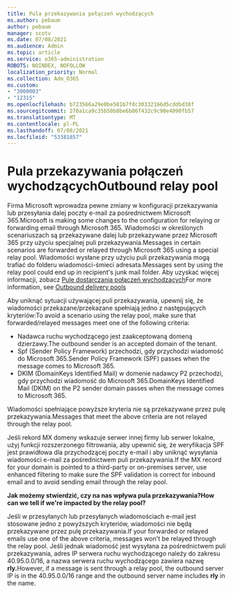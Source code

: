 ```yaml
---
title: Pula przekazywania połączeń wychodzących
ms.author: pebaum
author: pebaum
manager: scotv
ms.date: 07/08/2021
ms.audience: Admin
ms.topic: article
ms.service: o365-administration
ROBOTS: NOINDEX, NOFOLLOW
localization_priority: Normal
ms.collection: Adm_O365
ms.custom:
- "3000003"
- "12315"
ms.openlocfilehash: b723566a29e0be581b7fdc30332166d5cddbd38f
ms.sourcegitcommit: 270a1ca9c35b50b8be6b06f432c9c90e4090fb57
ms.translationtype: MT
ms.contentlocale: pl-PL
ms.lasthandoff: 07/08/2021
ms.locfileid: "53381857"
---
```

# <a name="outbound-relay-pool"></a><span data-ttu-id="52ff6-102">Pula przekazywania połączeń wychodzących</span><span class="sxs-lookup"><span data-stu-id="52ff6-102">Outbound relay pool</span></span>

<span data-ttu-id="52ff6-103">Firma Microsoft wprowadza pewne zmiany w konfiguracji przekazywania lub przesyłania dalej poczty e-mail za pośrednictwem Microsoft 365.</span><span class="sxs-lookup"><span data-stu-id="52ff6-103">Microsoft is making some changes to the configuration for relaying or forwarding email through Microsoft 365.</span></span> <span data-ttu-id="52ff6-104">Wiadomości w określonych scenariuszach są przekazywane dalej lub przekazywane przez Microsoft 365 przy użyciu specjalnej puli przekazywania.</span><span class="sxs-lookup"><span data-stu-id="52ff6-104">Messages in certain scenarios are forwarded or relayed through Microsoft 365 using a special relay pool.</span></span> <span data-ttu-id="52ff6-105">Wiadomości wysłane przy użyciu puli przekazywania mogą trafiać do folderu wiadomości-śmieci adresata.</span><span class="sxs-lookup"><span data-stu-id="52ff6-105">Messages sent by using the relay pool could end up in recipient's junk mail folder.</span></span> <span data-ttu-id="52ff6-106">Aby uzyskać więcej informacji, zobacz [Pule dostarczania połączeń wychodzących](/microsoft-365/security/office-365-security/high-risk-delivery-pool-for-outbound-messages#relay-pool)</span><span class="sxs-lookup"><span data-stu-id="52ff6-106">For more information, see [Outbound delivery pools](/microsoft-365/security/office-365-security/high-risk-delivery-pool-for-outbound-messages#relay-pool)</span></span>

<span data-ttu-id="52ff6-107">Aby uniknąć sytuacji używającej puli przekazywania, upewnij się, że wiadomości przekazane/przekazane spełniają jedno z następujących kryteriów:</span><span class="sxs-lookup"><span data-stu-id="52ff6-107">To avoid a scenario using the relay pool, make sure that forwarded/relayed messages meet one of the following criteria:</span></span>

- <span data-ttu-id="52ff6-108">Nadawca ruchu wychodzącego jest zaakceptowaną domeną dzierżawy.</span><span class="sxs-lookup"><span data-stu-id="52ff6-108">The outbound sender is an accepted domain of the tenant.</span></span>
- <span data-ttu-id="52ff6-109">Spf (Sender Policy Framework) przechodzi, gdy przychodzi wiadomość do Microsoft 365.</span><span class="sxs-lookup"><span data-stu-id="52ff6-109">Sender Policy Framework (SPF) passes when the message comes to Microsoft 365.</span></span>
- <span data-ttu-id="52ff6-110">DKIM (DomainKeys Identified Mail) w domenie nadawcy P2 przechodzi, gdy przychodzi wiadomość do Microsoft 365.</span><span class="sxs-lookup"><span data-stu-id="52ff6-110">DomainKeys Identified Mail (DKIM) on the P2 sender domain passes when the message comes to Microsoft 365.</span></span>
 
<span data-ttu-id="52ff6-111">Wiadomości spełniające powyższe kryteria nie są przekazywane przez pulę przekazywania.</span><span class="sxs-lookup"><span data-stu-id="52ff6-111">Messages that meet the above criteria are not relayed through the relay pool.</span></span>

<span data-ttu-id="52ff6-112">Jeśli rekord MX domeny wskazuje serwer innej firmy lub serwer lokalne, użyj funkcji rozszerzonego filtrowania, aby upewnić się, że weryfikacja SPF jest prawidłowa dla przychodzącej poczty e-mail i aby uniknąć wysyłania wiadomości e-mail za pośrednictwem puli przekazywania.</span><span class="sxs-lookup"><span data-stu-id="52ff6-112">If the MX record for your domain is pointed to a third-party or on-premises server, use enhanced filtering to make sure the SPF validation is correct for inbound email and to avoid sending email through the relay pool.</span></span>

<span data-ttu-id="52ff6-113">**Jak możemy stwierdzić, czy na nas wpływa pula przekazywania?**</span><span class="sxs-lookup"><span data-stu-id="52ff6-113">**How can we tell if we're impacted by the relay pool?**</span></span>

<span data-ttu-id="52ff6-114">Jeśli w przesyłanych lub przesyłanych wiadomościach e-mail jest stosowane jedno z powyższych kryteriów, wiadomości nie będą przekazywane przez pulę przekazywania.</span><span class="sxs-lookup"><span data-stu-id="52ff6-114">If your forwarded or relayed emails use one of the above criteria, messages won't be relayed through the relay pool.</span></span> <span data-ttu-id="52ff6-115">Jeśli jednak wiadomość jest wysyłana za pośrednictwem puli przekazywania, adres IP serwera ruchu wychodzącego należy do zakresu 40.95.0.0/16, a nazwa serwera ruchu wychodzącego zawiera nazwę **rly.**</span><span class="sxs-lookup"><span data-stu-id="52ff6-115">However, if a message is sent through a relay pool, the outbound server IP is in the 40.95.0.0/16 range and the outbound server name includes **rly** in the name.</span></span>

